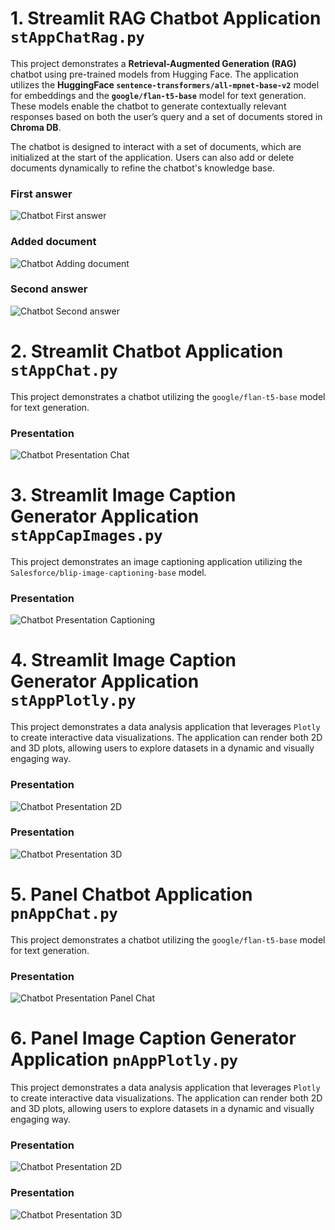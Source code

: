 # 1. Streamlit RAG Chatbot Application `stAppChatRag.py`

This project demonstrates a **Retrieval-Augmented Generation (RAG)** chatbot using pre-trained models from Hugging Face. The application utilizes the **HuggingFace `sentence-transformers/all-mpnet-base-v2`** model for embeddings and the **`google/flan-t5-base`** model for text generation. These models enable the chatbot to generate contextually relevant responses based on both the user’s query and a set of documents stored in **Chroma DB**.

The chatbot is designed to interact with a set of documents, which are initialized at the start of the application. Users can also add or delete documents dynamically to refine the chatbot's knowledge base.

### First answer
![Chatbot First answer](md/str1.jpg)
### Added document
![Chatbot Adding document](md/str2.jpg)
### Second answer
![Chatbot Second answer](md/str3.jpg)

# 2. Streamlit Chatbot Application `stAppChat.py`

This project demonstrates a chatbot utilizing the `google/flan-t5-base` model for text generation.

### Presentation
![Chatbot Presentation Chat](md/stc.jpg)

# 3. Streamlit Image Caption Generator Application `stAppCapImages.py`

This project demonstrates an image captioning application utilizing the `Salesforce/blip-image-captioning-base` model.

### Presentation
![Chatbot Presentation Captioning](md/stIm.jpg)


# 4. Streamlit Image Caption Generator Application `stAppPlotly.py`

This project demonstrates a data analysis application that leverages `Plotly` to create interactive data visualizations. The application can render both 2D and 3D plots, allowing users to explore datasets in a dynamic and visually engaging way.

### Presentation
![Chatbot Presentation 2D](md/std2.jpg)

### Presentation
![Chatbot Presentation 3D](md/std3.jpg)


# 5. Panel  Chatbot Application `pnAppChat.py`

This project demonstrates a chatbot utilizing the `google/flan-t5-base` model for text generation.

### Presentation
![Chatbot Presentation Panel Chat](md/pnChat.jpg)

# 6. Panel Image Caption Generator Application `pnAppPlotly.py`

This project demonstrates a data analysis application that leverages `Plotly` to create interactive data visualizations. The application can render both 2D and 3D plots, allowing users to explore datasets in a dynamic and visually engaging way.

### Presentation
![Chatbot Presentation 2D](md/pni2.jpg)

### Presentation
![Chatbot Presentation 3D](md/pne2.jpg)
